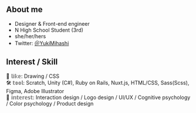 ## About me

 - Designer & Front-end engineer
 - N High School Student (3rd)
 - she/her/hers
 - Twitter: [＠YukiMihashi](https://twitter.com/YukiMihashi)  
 
## Interest / Skill
🥰 𝕝𝕚𝕜𝕖: Drawing / CSS  
🛠 𝕥𝕠𝕠𝕝: Scratch, Unity (C#), Ruby on Rails, Nuxt.js, HTML/CSS, Sass(Scss), Figma, Adobe Illustrator  
👀 𝕚𝕟𝕥𝕖𝕣𝕖𝕤𝕥: Interaction design / Logo design / UI/UX / Cognitive psychology / Color psychology / Product design
